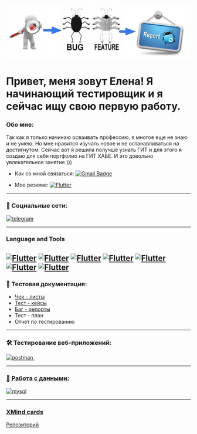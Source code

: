 ![Header](https://github.com/alenachchekm/alenachchekm/blob/main/assets/74.png)


# Привет, меня зовут Елена! Я начинающий тестировщик и я сейчас ищу свою первую работу.


### Обо мне:

Так как я только начинаю осваивать профессию, я многое еще не знаю и не умею. Но мне нравится изучать новое и не останавливаться на достигнутом.
Сейчас вот я решила получше узнать ГИТ и для этого я создаю для себя портфолио на ГИТ ХАБЕ. И это довольно увлекательное занятие )))


- Как со мной связаться: [![Gmail Badge](https://img.shields.io/badge/-Gmail-red?style=for-the-badge&logo=Flutter&logoColor=47C5FB)](mailto:alenach2006@yandex.ru)


- Мое резюме: [![Flutter](https://img.shields.io/badge/-Резюме-red?style=for-the-badge&logo=appveyor&logoColor=F88C00)](
https://drive.google.com/file/d/1ccytFJDZIsOpJZLCsbSROl7leFxiU01u/view?usp=share_link)



---
### 🤝 Социальные сети:

  <div id="badges">
     <a href="https://t.me/hellench_2023" target="_blank">
      <img src="https://cdn-icons-png.flaticon.com/512/2111/2111646.png" width="40" height="40" alt="telegram" />
    </a>
  </div>


 --- 

### Language and Tools

[![Flutter](https://img.shields.io/badge/-Jira-090909?style=for-the-badge&logo=jira&logoColor=47C5FB)](https://drive.google.com/file/d/1dgwu_VSRBZTGsB-XXDwyn9WhsztErnuV/view?usp=sharing)
[![Flutter](https://img.shields.io/badge/-Postman-090909?style=for-the-badge&logo=postman&logoColor=F88C00)](https://www.postman.com/galactic-shadow-937135)
[![Flutter](https://img.shields.io/badge/-Mysql-090909?style=for-the-badge&logo=mysql&logoColor=47C5FB)](https://github.com/alenachchekm/MySQL)
[![Flutter](https://img.shields.io/badge/-VS_Code-090909?style=for-the-badge&logo=&logoColor=0098FF)](https://drive.google.com/file/d/1dgwu_VSRBZTGsB-XXDwyn9WhsztErnuV/view?usp=sharing)
[![Flutter](https://img.shields.io/badge/-Git-090909?style=for-the-badge&logo=git&logoColor=red)](https://github.com/alenachchekm/)
[![Flutter](https://img.shields.io/badge/-XMind-090909?style=for-the-badge&logo=&logoColor=orange)](https://github.com/alenachchekm/MaindCard/blob/main)
[![Flutter](https://img.shields.io/badge/-Selenium-090909?style=for-the-badge&logo=&logoColor=orange)](https://drive.google.com/file/d/16KjGO4nlz_11i1OaNFu_VADvs-bwd7gn/view?usp=sharing)
---
### 📁 Тестовая документация:
- [Чек - листы](https://github.com/alenachchekm/Chec_Lists/blob/main/)
- [Тест - кейсы](https://drive.google.com/file/d/1s9zp3DxRfQvWw1Jk39zzq9gye_ZpkysB/view?usp=sharing)
- [Баг - репорты](https://drive.google.com/file/d/1k7wbFem5cEo9gJL01iNREw28n1h-lZvs/view?usp=sharing)
- Тест - план
- Отчет по тестированию
 
---

### 🛠 Тестирование веб-приложений:

<div>
  <a href='https://www.postman.com/galactic-shadow-937135' target='_blank'>
   <img src="https://seeklogo.com/images/P/postman-logo-0087CA0D15-seeklogo.com.png" title="postman" alt="postman" width="40" height="40"/>&nbsp
 
</div>

---
### 💾 Работа с данными:

<div>
  <a href='https://github.com/alenachchekm/MySQL' target='_blank'>
  <img src="https://cdn.jsdelivr.net/gh/devicons/devicon/icons/mysql/mysql-original.svg" title="mysql" alt="mysql" width="40" height="40"/>
  
</div>

---

### XMind cards
[Репозиторий](https://github.com/alenachchekm/MaindCard/blob/main)

